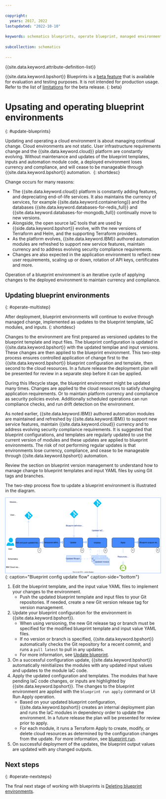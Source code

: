 ```yaml
---

copyright:
  years: 2017, 2022
lastupdated: "2022-10-10"

keywords: schematics blueprints, operate blueprint, managed environments

subcollection: schematics

---
```


{{site.data.keyword.attribute-definition-list}}

{{site.data.keyword.bpshort}} Blueprints is a [beta feature](/docs/schematics?topic=schematics-bp-beta-limitations) that is available for evaluation and testing purposes. It is not intended for production usage. Refer to the list of [limitations](/docs/schematics?topic=schematics-bp-beta-limitations) for the beta release.
{: beta}

# Upsating and operating blueprint environments
{: #update-blueprints}

Updating and operating a cloud environment is about managing continual change. Cloud environments are not static. User infrastructure requirements change and the {{site.data.keyword.cloud}} platform are constantly evolving. Without maintenance and updates of the blueprint templates, inputs and automation module code, a deployed environment loses currency and compliance, and will cease to be manageable through {{site.data.keyword.bpshort}} automation. 
{: shortdesc}

Change occurs for many reasons:
- The {{site.data.keyword.cloud}} platform is constantly adding features, and depreciating end-of-life services. It also maintains the currency of services, for example {{site.data.keyword.containerlong}} and the databases {{site.data.keyword.databases-for-redis_full}} and {{site.data.keyword.databases-for-mongodb_full}} continually move to new versions. 
- Alongside, the open source IaC tools that are used by {{side.data.keyword.bpshort}} evolve, with the new versions of Terraform and Helm, and the supporting Terraform providers.
- As the platform evolves, {{site.data.keyword.IBM}} authored automation modules are refreshed to support new service features, maintain currency and to address evolving security compliance requirements.
- Changes are also expected in the application environment to reflect new user requirements, scaling up or down, rotation of API keys, certificates and more. 

Operation of a blueprint environment is an iterative cycle of applying changes to the deployed environment to maintain currency and compliance.   

## Updating blueprint environments
{: #operate-multistep}

After deployment, blueprint environments will continue to evolve through managed change, implemented as updates to the blueprint template, IaC modules, and inputs.
{: shortdesc}

Changes to the environment are first prepared as versioned updates to the blueprint template and input files. The blueprint configuration is updated in {{site.data.keyword.bpshort}} with the updated templae and input versions. These changes are then applied to the blueprint environment. This two-step process ensures controlled application of change first to the {{site.data.keyword.bpshort}} blueprint configuration and template, then second to the cloud resources. In a future release the deployment plan will be presented for review in a separate step before it can be applied.

During this lifecycle stage, the blueprint environment might be updated many times. Changes are applied to the cloud resources to satisfy changing application requirements. Or to maintain platform currency and compliance as security policies evolve. Additionally scheduled operations can run compliance checks, and run drift detection on the environment. 

As noted earlier, {{site.data.keyword.IBM}} authored automation modules are maintained and refreshed by {{site.data.keyword.IBM}} to support new service features, maintain {{site.data.keyword.cloud}} currency and to address evolving security compliance requirements. It is suggested that blueprint configurations, and templates are regularly updated to use the current version of modules and these updates are applied to blueprint environments. The risk of not performing regular updates is that environments lose currency, compliance, and cease to be manageable through {{site.data.keyword.bpshort}} automation. 

Review the section on blueprint version management to understand how to manage change to blueprint templates and input YAML files by using Git tags and branches.

The two-step process flow to update a blueprint environment is illustrated in the diagram.

![Blueprint config update flow](../images/sc-bp-operate.svg){: caption="Blueprint config update flow" caption-side="bottom"}

1. Edit the blueprint template, and the input value YAML files to implement your changes to the environment. 
    - Push the updated blueprint template and input files to your Git repositories. If needed, create a new Git version release tag for version management. 
2. Update your blueprint configuration for the environment in {{site.data.keyword.bpshort}}. 
    - When using versioning, the new Git release tag or branch must be specified for the modified blueprint template and input value YAML files.
    - If no version or branch is specified, {{site.data.keyword.bpshort}} automatically checks the Git repository for a recent commit, and runs a `pull latest` to pull in any updates. 
    - For more information, see [Update blueprint](/docs/schematics?topic=schematics-schematics-cli-reference#schematics-blueprint-update).
3. On a successful configuration update, {{site.data.keyword.bpshort}} automatically reinitializes the modules with any updated input values and updates to the module IaC code.  
4. Apply the updated configuration and templates. The modules that have pending IaC code changes, or inputs are highlighted by {{site.data.keyword.bpshort}}. The changes to the blueprint environment are applied with the `blueprint run apply` command or UI Run Apply operation.
    - Based on your updated blueprint configuration, {{site.data.keyword.bpshort}} creates an internal deployment plan and runs the IaC modules in dependency order to update the environment. In a future release the plan will be presented for review prior to apply. 
    - For each module, it runs a Terraform Apply to create, modify, or delete cloud resources as determined by the configuration changes from the update. For more information, see [blueprint run](/docs/schematics?topic=schematics-schematics-cli-reference#schematics-blueprint-run).  
5. On successful deployment of the updates, the blueprint output values are updated with any changed outputs.

## Next steps
{: #operate-nextsteps}

The final next stage of working with blueprints is [Deleting blueprint environments](/docs/schematics?topic=schematics-delete-blueprints). 
